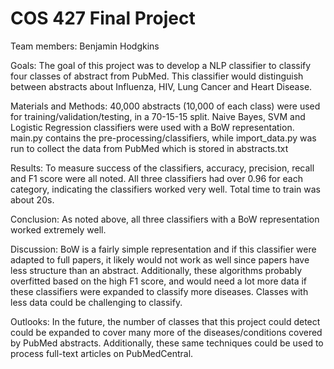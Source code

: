 # COS 427 Final Project
Team members: Benjamin Hodgkins

Goals: The goal of this project was to develop a NLP classifier to classify four classes of 
abstract from PubMed. This classifier would distinguish between abstracts about Influenza, HIV, 
Lung Cancer and Heart Disease. 

Materials and Methods: 40,000 abstracts (10,000 of each class) were used for training/validation/testing,
in a 70-15-15 split. Naive Bayes, SVM and Logistic Regression classifiers were used with a BoW representation.
main.py contains the pre-processing/classifiers, while import_data.py was run to collect the data from PubMed
which is stored in abstracts.txt

Results: To measure success of the classifiers, accuracy, precision, recall and F1 score were all noted.
All three classifiers had over 0.96 for each category, indicating the classifiers worked very well. 
Total time to train was about 20s. 

Conclusion: As noted above, all three classifiers with a BoW representation worked extremely well. 

Discussion: BoW is a fairly simple representation and if this classifier were adapted to full papers,
it likely would not work as well since papers have less structure than an abstract. Additionally,
these algorithms probably overfitted based on the high F1 score, and would need a lot more data if 
these classifiers were expanded to classify more diseases. Classes with less data could be challenging
to classify.

Outlooks: In the future, the number of classes that this project could detect could be expanded to 
cover many more of the diseases/conditions covered by PubMed abstracts. Additionally, these same 
techniques could be used to process full-text articles on PubMedCentral.

